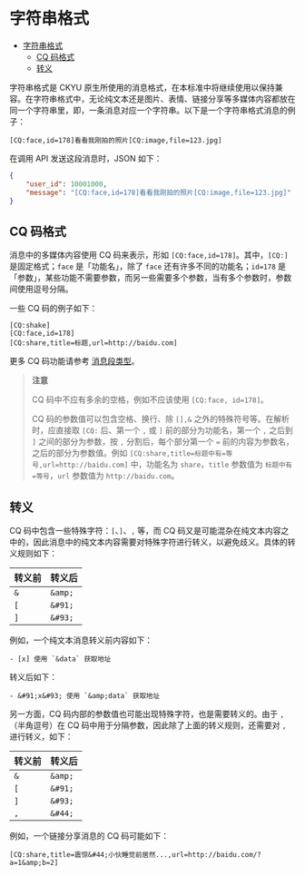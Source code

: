 # 字符串格式

- [字符串格式](#字符串格式)
  - [CQ 码格式](#cq-码格式)
  - [转义](#转义)

字符串格式是 CKYU 原生所使用的消息格式，在本标准中将继续使用以保持兼容。在字符串格式中，无论纯文本还是图片、表情、链接分享等多媒体内容都放在同一个字符串里，即，一条消息对应一个字符串。以下是一个字符串格式消息的例子：

```
[CQ:face,id=178]看看我刚拍的照片[CQ:image,file=123.jpg]
```

在调用 API 发送这段消息时，JSON 如下：

```json
{
    "user_id": 10001000,
    "message": "[CQ:face,id=178]看看我刚拍的照片[CQ:image,file=123.jpg]"
}
```

## CQ 码格式

消息中的多媒体内容使用 CQ 码来表示，形如 `[CQ:face,id=178]`。其中，`[CQ:]` 是固定格式；`face` 是「功能名」，除了 `face` 还有许多不同的功能名；`id=178` 是「参数」，某些功能不需要参数，而另一些需要多个参数，当有多个参数时，参数间使用逗号分隔。

一些 CQ 码的例子如下：

```
[CQ:shake]
[CQ:face,id=178]
[CQ:share,title=标题,url=http://baidu.com]
```

更多 CQ 码功能请参考 [消息段类型](segment.md)。

> **注意**
>
> CQ 码中不应有多余的空格，例如不应该使用 `[CQ:face, id=178]`。
>
> CQ 码的参数值可以包含空格、换行、除 `[],&` 之外的特殊符号等。在解析时，应直接取 `[CQ:` 后、第一个 `,` 或 `]` 前的部分为功能名，第一个 `,` 之后到 `]` 之间的部分为参数，按 `,` 分割后，每个部分第一个 `=` 前的内容为参数名，之后的部分为参数值。例如 `[CQ:share,title=标题中有=等号,url=http://baidu.com]` 中，功能名为 `share`，`title` 参数值为 `标题中有=等号`，`url` 参数值为 `http://baidu.com`。

## 转义

CQ 码中包含一些特殊字符：`[`、`]`、`,` 等，而 CQ 码又是可能混杂在纯文本内容之中的，因此消息中的纯文本内容需要对特殊字符进行转义，以避免歧义。具体的转义规则如下：

| 转义前 | 转义后 |
| --- | --- |
| `&` | `&amp;` |
| `[` | `&#91;` |
| `]` | `&#93;` |

例如，一个纯文本消息转义前内容如下：

```
- [x] 使用 `&data` 获取地址
```

转义后如下：

```
- &#91;x&#93; 使用 `&amp;data` 获取地址
```

另一方面，CQ 码内部的参数值也可能出现特殊字符，也是需要转义的。由于 `,`（半角逗号）在 CQ 码中用于分隔参数，因此除了上面的转义规则，还需要对 `,` 进行转义，如下：

| 转义前 | 转义后 |
| --- | --- |
| `&` | `&amp;` |
| `[` | `&#91;` |
| `]` | `&#93;` |
| `,` | `&#44;` |

例如，一个链接分享消息的 CQ 码可能如下：

```
[CQ:share,title=震惊&#44;小伙睡觉前居然...,url=http://baidu.com/?a=1&amp;b=2]
```
